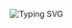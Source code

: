 <p align="center">
  <img
    src="https://readme-typing-svg.demolab.com?font=Poppins&weight=600&size=30&duration=3000&pause=1000&color=8B5CF6&center=true&vCenter=true&width=1000&lines=Hi+there!+%F0%9F%91%8B;I'm+Manish+Bayad;Frontend+Developer;Crafting+responsive+and+modern+websites"
    alt="Typing SVG"
  />
</p>

